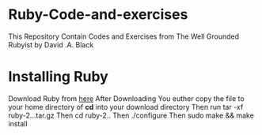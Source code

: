 # Ruby-Code-and-exercises
This Repository Contain Codes and Exercises from The Well Grounded Rubyist by David .A. Black
# Installing Ruby
Download Ruby from <a href = "https://cache.ruby-lang.org/pub/ruby/2.6/ruby-2.6.3.tar.gz">here</a>
After Downloading You euther copy the file to your home directory of <b>cd</b> into your download directory
Then run tar -xf ruby-2...tar.gz
Then cd ruby-2..
Then ./configure
Then sudo make && make install
